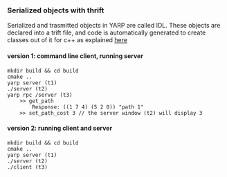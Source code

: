 ### Serialized objects with thrift ###

Serialized and trasmitted objects in YARP are called IDL. These objects are declared into a trift file, and code is automatically generated to create classes out of it for c++ as explained [here](http://www.yarp.it/thrift_editor.html)

#### version 1: command line client, running server ####

    mkdir build && cd build
    cmake ..
    yarp server (t1)
    ./server (t2)
    yarp rpc /server (t3)
        >> get_path
            Response: ((1 7 4) (5 2 0)) "path 1"
        >> set_path_cost 3 // the server window (t2) will display 3

#### version 2: running client and server ####

    mkdir build && cd build
    cmake ..
    yarp server (t1)
    ./server (t2)
    ./client (t3)
